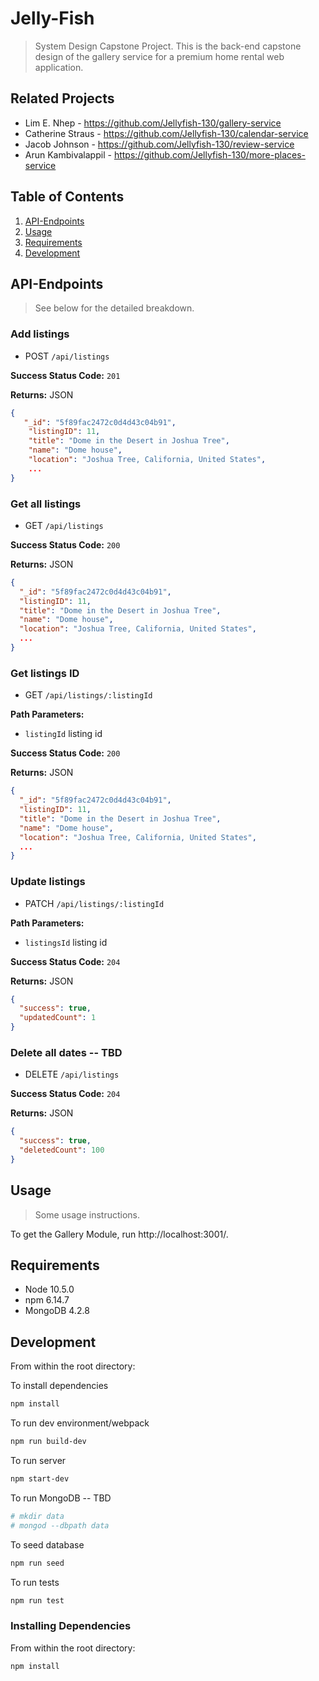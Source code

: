 # Jelly-Fish

> System Design Capstone Project. This is the back-end capstone design of the gallery service for a premium home rental web application.

## Related Projects

- Lim E. Nhep - https://github.com/Jellyfish-130/gallery-service
- Catherine Straus - https://github.com/Jellyfish-130/calendar-service
- Jacob Johnson - https://github.com/Jellyfish-130/review-service
- Arun Kambivalappil - https://github.com/Jellyfish-130/more-places-service

## Table of Contents

1. [API-Endpoints](#API-Endpoints)
2. [Usage](#Usage)
3. [Requirements](#requirements)
4. [Development](#development)

## API-Endpoints

> See below for the detailed breakdown.

### Add listings

- POST `/api/listings`

**Success Status Code:** `201`

**Returns:** JSON

```json
{
   "_id": "5f89fac2472c0d4d43c04b91",
    "listingID": 11,
    "title": "Dome in the Desert in Joshua Tree",
    "name": "Dome house",
    "location": "Joshua Tree, California, United States",
    ...
}
```

### Get all listings

- GET `/api/listings`

**Success Status Code:** `200`

**Returns:** JSON

```json
{
  "_id": "5f89fac2472c0d4d43c04b91",
  "listingID": 11,
  "title": "Dome in the Desert in Joshua Tree",
  "name": "Dome house",
  "location": "Joshua Tree, California, United States",
  ...
}
```

### Get listings ID

- GET `/api/listings/:listingId`

**Path Parameters:**

- `listingId` listing id

**Success Status Code:** `200`

**Returns:** JSON

```json
{
  "_id": "5f89fac2472c0d4d43c04b91",
  "listingID": 11,
  "title": "Dome in the Desert in Joshua Tree",
  "name": "Dome house",
  "location": "Joshua Tree, California, United States",
  ...
}
```

### Update listings

- PATCH `/api/listings/:listingId`

**Path Parameters:**

- `listingsId` listing id

**Success Status Code:** `204`

**Returns:** JSON

```json
{
  "success": true,
  "updatedCount": 1
}
```

### Delete all dates -- TBD

- DELETE `/api/listings`

**Success Status Code:** `204`

**Returns:** JSON

```json
{
  "success": true,
  "deletedCount": 100
}
```
## Usage

> Some usage instructions.

To get the Gallery Module, run http://localhost:3001/.

## Requirements

- Node 10.5.0
- npm 6.14.7
- MongoDB 4.2.8

## Development

From within the root directory:

To install dependencies

```sh
npm install
```

To run dev environment/webpack

```sh
npm run build-dev
```

To run server

```sh
npm start-dev
```

To run MongoDB -- TBD

```sh
# mkdir data
# mongod --dbpath data
```

To seed database

```sh
npm run seed
```

To run tests

```sh
npm run test
```

### Installing Dependencies

From within the root directory:

```sh
npm install
```
